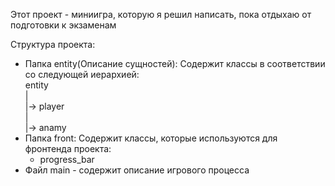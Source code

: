 Этот проект - миниигра, которую я решил написать, пока отдыхаю от подготовки к экзаменам

Структура проекта:
- Папка entity(Описание сущностей):
    Содержит классы в соответствии со следующей иерархией:  
      entity  
      |  
      |-> player  
      |  
      |-> anamy  
- Папка front:
    Содержит классы, которые используются для фронтенда проекта:
    - progress_bar
- Файл main - содержит описание игрового процесса
